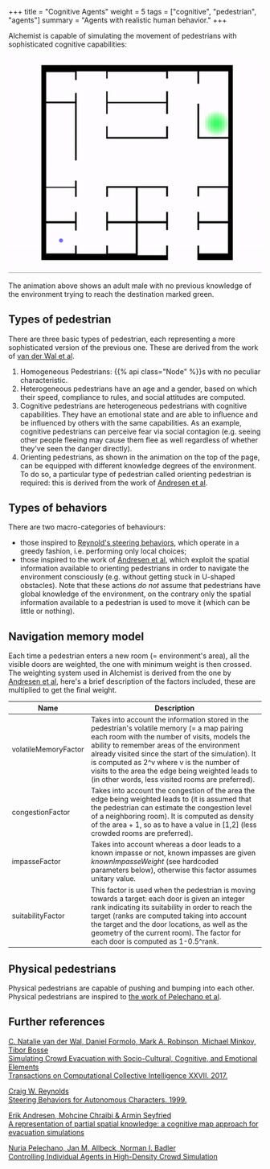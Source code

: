 +++
title = "Cognitive Agents"
weight = 5
tags = ["cognitive", "pedestrian", "agents"]
summary = "Agents with realistic human behavior."
+++

Alchemist is capable of simulating the movement of pedestrians with sophisticated cognitive capabilities:

![demo](no-knowledge.gif)

The animation above shows an adult male with no previous knowledge of the environment trying to reach the destination marked green.

## Types of pedestrian
There are three basic types of pedestrian,
each representing a more sophisticated version of the previous one.
These are derived from the work of [van der Wal et al](https://doi.org/10.1007/978-3-319-70647-4_11).

1. Homogeneous Pedestrians:
   {{% api class="Node" %}}s with no peculiar characteristic.
2. Heterogeneous pedestrians have an age and a gender,
   based on which their speed,
   compliance to rules,
   and social attitudes are computed.
3. Cognitive pedestrians are heterogeneous pedestrians with cognitive capabilities.
   They have an emotional state and are able to influence and be influenced by others
   with the same capabilities.
   As an example, cognitive pedestrians can perceive fear via social contagion
   (e.g. seeing other people fleeing may cause them flee as well regardless of whether they've seen the danger directly).
4. Orienting pedestrians, as shown in the animation on the top of the page,
   can be equipped with different knowledge degrees of the environment.
   To do so, a particular type of pedestrian called orienting pedestrian is required:
   this is derived from the work of
   [Andresen et al](https://www.tandfonline.com/doi/full/10.1080/23249935.2018.1432717).

## Types of behaviors

There are two macro-categories of behaviours:
- those inspired to [Reynold's steering behaviors](https://archive.is/fkUpJ),
  which operate in a greedy fashion, i.e. performing only local choices;
- those inspired to the work of [Andresen et al](https://www.tandfonline.com/doi/full/10.1080/23249935.2018.1432717),
  which exploit the spatial information available to orienting pedestrians
  in order to navigate the environment consciously
  (e.g. without getting stuck in U-shaped obstacles).
  Note that these actions *do not* assume that pedestrians have global knowledge of the environment,
  on the contrary only the spatial information available to a pedestrian is used to move it
  (which can be little or nothing).

## Navigation memory model

Each time a pedestrian enters a new room (= environment's area),
all the visible doors are weighted,
the one with minimum weight is then crossed.
The weighting system used in Alchemist is derived from the one by
[Andresen et al](https://doi.org/10.1080/23249935.2018.1432717),
here's a brief description of the factors included,
these are multiplied to get the final weight.

| Name                 | Description                                                                                                                                                                                                                                                                                                                                                                                            |
|----------------------|--------------------------------------------------------------------------------------------------------------------------------------------------------------------------------------------------------------------------------------------------------------------------------------------------------------------------------------------------------------------------------------------------------|
| volatileMemoryFactor | Takes into account the information stored in the pedestrian's volatile memory (= a map pairing each room with the number of visits, models the ability to remember areas of the environment already visited since the start of the simulation). It is computed as 2^v where v is the number of visits to the area the edge being weighted leads to (in other words, less visited rooms are preferred). |
| congestionFactor     | Takes into account the congestion of the area the edge being weighted leads to (it is assumed that the pedestrian can estimate the congestion level of a neighboring room). It is computed as density of the area + 1, so as to have a value in [1,2] (less crowded rooms are preferred).                                                                                                              |
| impasseFactor        | Takes into account whereas a door leads to a known impasse or not, known impasses are given _knownImpasseWeight_ (see hardcoded parameters below), otherwise this factor assumes unitary value.                                                                                                                                                                                             |
| suitabilityFactor    | This factor is used when the pedestrian is moving towards a target: each door is given an integer rank indicating its suitability in order to reach the target (ranks are computed taking into account the target and the door locations, as well as the geometry of the current room). The factor for each door is computed as 1-0.5^rank.                                                            |

## Physical pedestrians

Physical pedestrians are capable of pushing and bumping into each other.
Physical pedestrians are inspired to [the work of Pelechano et al](https://bit.ly/3e3C7Tb).

## Further references
[C. Natalie van der Wal, Daniel Formolo, Mark A. Robinson, Michael Minkov, Tibor Bosse\
Simulating Crowd Evacuation with Socio-Cultural, Cognitive, and Emotional Elements\
Transactions on Computational Collective Intelligence XXVII. 2017.](https://doi.org/10.1007/978-3-319-70647-4_11)

[Craig W. Reynolds\
Steering Behaviors for Autonomous Characters. 1999.](https://archive.is/PwYQz)

[Erik Andresen, Mohcine Chraibi & Armin Seyfried\
A representation of partial spatial knowledge: a cognitive map approach for evacuation simulations](https://www.tandfonline.com/doi/full/10.1080/23249935.2018.1432717)

[Nuria Pelechano, Jan M. Allbeck, Norman I. Badler\
Controlling Individual Agents in High-Density Crowd Simulation](https://repository.upenn.edu/cgi/viewcontent.cgi?article=1223&context=hms)